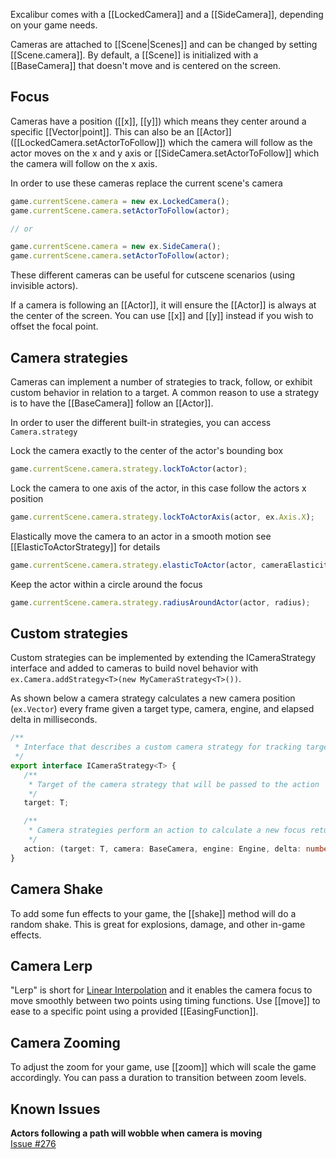 
Excalibur comes with a [[LockedCamera]] and a [[SideCamera]], depending on
your game needs.

Cameras are attached to [[Scene|Scenes]] and can be changed by 
setting [[Scene.camera]]. By default, a [[Scene]] is initialized with a
[[BaseCamera]] that doesn't move and is centered on the screen.

## Focus

Cameras have a position ([[x]], [[y]]) which means they center around a specific
[[Vector|point]]. This can also be an [[Actor]] ([[LockedCamera.setActorToFollow]]) which
the camera will follow as the actor moves on the x and y axis or [[SideCamera.setActorToFollow]] which the camera will follow on the x axis.

In order to use these cameras replace the current scene's camera
```typescript
game.currentScene.camera = new ex.LockedCamera();
game.currentScene.camera.setActorToFollow(actor);

// or

game.currentScene.camera = new ex.SideCamera();
game.currentScene.camera.setActorToFollow(actor);
```

These different cameras can be useful for cutscene scenarios (using
invisible actors).

If a camera is following an [[Actor]], it will ensure the [[Actor]] is always at the
center of the screen. You can use [[x]] and [[y]] instead if you wish to
offset the focal point.

## Camera strategies

Cameras can implement a number of strategies to track, follow, or exhibit custom behavior in relation to a target. A common reason to use a 
strategy is to have the [[BaseCamera]] follow an [[Actor]].

In order to user the different built-in strategies, you can access `Camera.strategy`

Lock the camera exactly to the center of the actor's bounding box
```typescript
game.currentScene.camera.strategy.lockToActor(actor);
```

Lock the camera to one axis of the actor, in this case follow the actors x position
```typescript
game.currentScene.camera.strategy.lockToActorAxis(actor, ex.Axis.X);
```

Elastically move the camera to an actor in a smooth motion see [[ElasticToActorStrategy]] for details
```typescript
game.currentScene.camera.strategy.elasticToActor(actor, cameraElasticity, cameraFriction);
```

Keep the actor within a circle around the focus
```typescript
game.currentScene.camera.strategy.radiusAroundActor(actor, radius);
```

## Custom strategies

Custom strategies can be implemented by extending the ICameraStrategy interface and added to cameras to build novel behavior with `ex.Camera.addStrategy<T>(new MyCameraStrategy<T>())`.

As shown below a camera strategy calculates a new camera position (`ex.Vector`) every frame given a target type, camera, engine, and elapsed delta in milliseconds.

```typescript
/**
 * Interface that describes a custom camera strategy for tracking targets
 */
export interface ICameraStrategy<T> {
   /**
    * Target of the camera strategy that will be passed to the action
    */
   target: T;

   /**
    * Camera strategies perform an action to calculate a new focus returned out of the strategy
    */
   action: (target: T, camera: BaseCamera, engine: Engine, delta: number) => Vector;
}
```



## Camera Shake

To add some fun effects to your game, the [[shake]] method
will do a random shake. This is great for explosions, damage, and other
in-game effects.

## Camera Lerp

"Lerp" is short for [Linear Interpolation](http://en.wikipedia.org/wiki/Linear_interpolation) 
and it enables the camera focus to move smoothly between two points using timing functions. 
Use [[move]] to ease to a specific point using a provided [[EasingFunction]].

## Camera Zooming

To adjust the zoom for your game, use [[zoom]] which will scale the
game accordingly. You can pass a duration to transition between zoom levels.

## Known Issues    

**Actors following a path will wobble when camera is moving**  
[Issue #276](https://github.com/excaliburjs/Excalibur/issues/276)